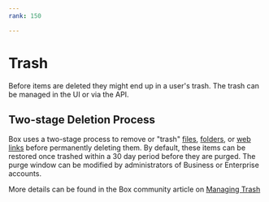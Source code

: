 ```yaml
---
rank: 150

---
```


# Trash

Before items are deleted they might end up in a user's trash. The trash can be
managed in the UI or via the API.

## Two-stage Deletion Process

Box uses a two-stage process to remove or "trash" [files], [folders], or
[web links] before permanently deleting them. By default, these items can be
restored once trashed within a 30 day period before they are purged. The purge
window can be modified by administrators of Business or Enterprise accounts.

More details can be found in the Box community article on [Managing Trash]

[files]: https://box.dev/en/reference/resources/file/
[folders]: https://box.dev/en/reference/resources/folder/
[web links]: https://box.dev/en/reference/resources/web-link/
[Managing Trash]: https://community.box.com/t5/Managing-Files-and-Folders/Manage-Trash/ta-p/19212
